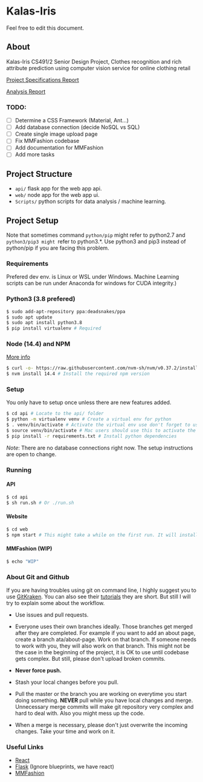 # Kalas-Iris

Feel free to edit this document.

## About

Kalas-Iris CS491/2 Senior Design Project, Clothes recognition and rich attribute prediction using computer vision service for online clothing retail

[Project Specifications Report](Reports/Project_Specifications_Report.pdf)

[Analysis Report](Reports/Analysis_Report.pdf)

### TODO:

- [ ] Determine a CSS Framework (Material, Ant...)
- [ ] Add database connection (decide NoSQL vs SQL)
- [ ] Create single image upload page
- [ ] Fix MMFashion codebase
- [ ] Add documentation for MMFashion
- [ ] Add more tasks

## Project Structure

- `api/` flask app for the web app api.
- `web/` node app for the web app ui.
- `Scripts/` python scripts for data analysis / machine learning.

## Project Setup

Note that sometimes command `python/pip` might refer to python2.7 and `python3/pip3 might `refer to python3.\*. Use python3 and pip3 instead of python/pip if you are facing this problem.

### Requirements

Prefered dev env. is Linux or WSL under Windows. Machine Learning scripts can be run under Anaconda for windows for CUDA integrity.)

### Python3 (3.8 prefered)

```bash
$ sudo add-apt-repository ppa:deadsnakes/ppa
$ sudo apt update
$ sudo apt install python3.8
$ pip install virtualenv # Required
```

### Node (14.4) and NPM

[More info](https://linuxize.com/post/how-to-install-node-js-on-ubuntu-18.04/#installing-nodejs-and-npm-using-nvm)

```bash
$ curl -o- https://raw.githubusercontent.com/nvm-sh/nvm/v0.37.2/install.sh | bash # Install node version manager (nvm)
$ nvm install 14.4 # Install the required npm version
```

### Setup

You only have to setup once unless there are new features added.

```bash
$ cd api # Locate to the api/ folder
$ python -m virtualenv venv # Create a virtual env for python
$ . venv/bin/activate # Activate the virtual env use don't forget to use 'deactivate' to exit venv
$ source venv/bin/activate # Mac users should use this to activate the virtual env
$ pip install -r requirements.txt # Install python dependencies
```

_Note_: There are no database connections right now. The setup instructions are open to change.

### Running

#### API

```bash
$ cd api
$ sh run.sh # Or ./run.sh
```

#### Website

```bash
$ cd web
$ npm start # This might take a while on the first run. It will install dependencies
```

#### MMFashion (WIP)

```bash
$ echo "WIP"
```

### About Git and Github

If you are having troubles using git on command line, I highly suggest you to use [GitKraken](https://www.gitkraken.com/). You can also see their [tutorials](https://www.gitkraken.com/learn/git) they are short. But still I will try to explain some about the workflow.

- Use issues and pull requests.

- Everyone uses their own branches ideally. Those branches get merged after they are completed. For example if you want to add an about page, create a branch ata/about-page. Work on that branch. If someone needs to work with you, they will also work on that branch. This might not be the case in the beginning of the project, it is OK to use until codebase gets complex. But still, please don't upload broken commits.

- **Never force push.**

- Stash your local changes before you pull.

- Pull the master or the branch you are working on everytime you start doing something. **NEVER** pull while you have local changes and merge. Unnecessary merge commits will make git repository very complex and hard to deal with. Also you might mess up the code.

- When a merge is necessary, please don't just overwrite the incoming changes. Take your time and work on it.

### Useful Links

- [React](https://reactjs.org/tutorial/tutorial.html)
- [Flask](https://flask.palletsprojects.com/en/1.1.x/tutorial/) (Ignore blueprints, we have react)
- [MMFashion](https://github.com/open-mmlab/mmfashion)
